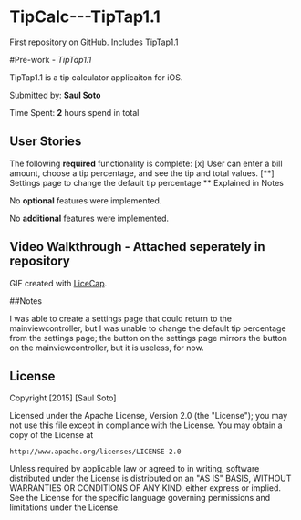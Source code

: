# TipCalc---TipTap1.1

First repository on GitHub. Includes TipTap1.1

#Pre-work - *TipTap1.1*

TipTap1.1 is a tip calculator applicaiton for iOS.

Submitted by: **Saul Soto**

Time Spent: **2** hours spend in total

## User Stories
The following **required** functionality is complete:
[x] User can enter a bill amount, choose a tip percentage, and see the tip and total values.
[**] Settings page to change the default tip percentage ** Explained in Notes 

No **optional** features were implemented.

No **additional** features were implemented.

## Video Walkthrough - Attached seperately in repository

GIF created with [LiceCap](http://www.cockos.com/licecap/).

##Notes

I was able to create a settings page that could return to the mainviewcontroller, but I was unable to change the default tip percentage from the settings page; the button on the settings page mirrors the button on the mainviewcontroller, but it is useless, for now.

## License

  Copyright [2015] [Saul Soto]

  Licensed under the Apache License, Version 2.0 (the "License");
  you may not use this file except in compliance with the License.
  You may obtain a copy of the License at

    http://www.apache.org/licenses/LICENSE-2.0

  Unless required by applicable law or agreed to in writing, software
  distributed under the License is distributed on an "AS IS" BASIS,
  WITHOUT WARRANTIES OR CONDITIONS OF ANY KIND, either express or implied.
  See the License for the specific language governing permissions and
  limitations under the License.
